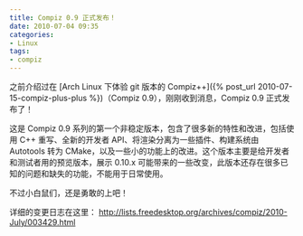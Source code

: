 ```yaml
---
title: Compiz 0.9 正式发布！
date: 2010-07-04 09:35
categories:
- Linux
tags:
- compiz
---
```


之前介绍过在 [Arch Linux 下体验 git 版本的 Compiz++]({% post_url 2010-07-15-compiz-plus-plus %})（Compiz 0.9），刚刚收到消息，Compiz 0.9 正式发布了！

这是 Compiz 0.9
系列的第一个非稳定版本，包含了很多新的特性和改进，包括使用 C++
重写、全新的开发者 API、将渲染分离为一些插件、构建系统由 Autotools 转为
CMake，以及一些小的功能上的改进。这个版本主要是给开发者和测试者用的预览版本，展示
0.10.x
可能带来的一些改变，此版本还存在很多已知的问题和缺失的功能，不能用于日常使用。

不过小白鼠们，还是勇敢的上吧！

详细的变更日志在这里：
[<http://lists.freedesktop.org/archives/compiz/2010-July/003429.html>](http://lists.freedesktop.org/archives/compiz/2010-July/003429.html)

